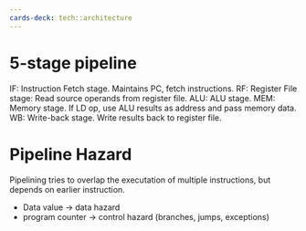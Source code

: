 ```yaml
---
cards-deck: tech::architecture
---
```


# 5-stage pipeline
IF: Instruction Fetch stage. Maintains PC, fetch instructions.
RF:  Register File stage: Read source operands from register file.
ALU: ALU stage.
MEM: Memory stage. If LD op, use ALU results as address and pass memory data.
WB: Write-back stage. Write results back to register file.

# Pipeline Hazard
Pipelining tries to overlap the executation of multiple instructions, but depends on earlier instruction.
- Data value -> data hazard
- program counter -> control hazard (branches, jumps, exceptions)